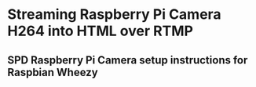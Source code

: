 # Streaming Raspberry Pi Camera H264 into HTML over RTMP

## SPD Raspberry Pi Camera setup instructions for Raspbian Wheezy
